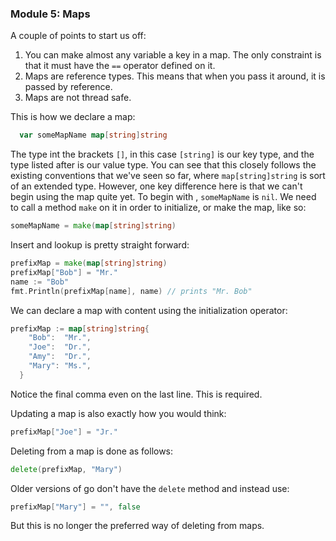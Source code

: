 ### Module 5: Maps

A couple of points to start us off:

1.  You can make almost any variable a key in a map. The only constraint is that it must have the `==` operator defined on it.
2.  Maps are reference types. This means that when you pass it around, it is passed by reference.
3.  Maps are not thread safe.

This is how we declare a map:
```go
  var someMapName map[string]string
```
The type int the brackets `[]`, in this case `[string]` is our key type, and the type listed after is our value type. You can see that this closely follows the existing conventions that we've seen so far, where `map[string]string` is sort of an extended type. However, one key difference here is that we can't begin using the map quite yet. To begin with , `someMapName` is `nil`. We need to call a method `make` on it in order to initialize, or make the map, like so:
```go
someMapName = make(map[string]string)
```

Insert and lookup is pretty straight forward:
```go
prefixMap = make(map[string]string)
prefixMap["Bob"] = "Mr."
name := "Bob"
fmt.Println(prefixMap[name], name) // prints "Mr. Bob"
```

We can declare a map with content using the initialization operator:
```go
prefixMap := map[string]string{
    "Bob":  "Mr.",
    "Joe":  "Dr.",
    "Amy":  "Dr.",
    "Mary": "Ms.",
  }
```
Notice the final comma even on the last line. This is required.

Updating a map is also exactly how you would think:
```go
prefixMap["Joe"] = "Jr."
```

Deleting from a map is done as follows:
```go
delete(prefixMap, "Mary")
```
Older versions of go don't have the `delete` method and instead use:
```go
prefixMap["Mary"] = "", false
```
But this is no longer the preferred way of deleting from maps.

